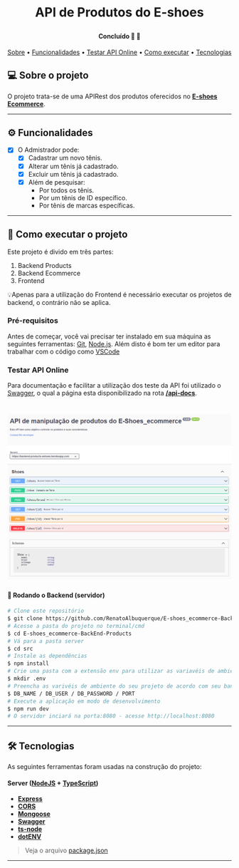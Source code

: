 <h1 align="center">
    <p>API de Produtos do E-shoes</p>
</h1>

<h4 align="center"> 
	Concluído 🚀 🚧
</h4>

<p align="center">
 <a href="#-sobre-o-projeto">Sobre</a> •
 <a href="#-funcionalidades">Funcionalidades</a> •
 <a href="#-testar-api-online">Testar API Online</a> • 
 <a href="#-como-executar-o-projeto">Como executar</a> • 
 <a href="#-tecnologias">Tecnologias</a> 
</p>

## 💻 Sobre o projeto

O projeto trata-se de uma APIRest dos produtos oferecidos no [**E-shoes Ecommerce**](https://github.com/RenatoAlbuquerque/E-shoes_ecommerce-FrontEnd).

---

## ⚙️ Funcionalidades

- [x] O Admistrador pode:
  - [x] Cadastrar um novo tênis.
  - [x] Alterar um tênis já cadastrado.
  - [x] Excluir um tênis já cadastrado.
  - [x] Além de pesquisar:
    - Por todos os tênis.
    - Por um tênis de ID específico.
    - Por tênis de marcas específicas.

---

## 🚀 Como executar o projeto

Este projeto é divido em três partes:

1. Backend Products
2. Backend Ecommerce
3. Frontend

💡Apenas para a utilização do Frontend é necessário executar os projetos de backend, o contrário não se aplica.

### Pré-requisitos

Antes de começar, você vai precisar ter instalado em sua máquina as seguintes ferramentas:
[Git](https://git-scm.com), [Node.js](https://nodejs.org/en/).
Além disto é bom ter um editor para trabalhar com o código como [VSCode](https://code.visualstudio.com)

### Testar API Online

Para documentação e facilitar a utilização dos teste da API foi utilizado o [Swagger](https://swagger.io/), o qual a página esta disponibilizado na rota [**/api-docs**](https://backend-products-eshoes.herokuapp.com/api-docs/).

<h1 align="center">
    <img alt="PathsApi" title="#PathsApi" src="./src/assets/pathsApi.png" />
</h1>

#### 🎲 Rodando o Backend (servidor)

```bash
# Clone este repositório
$ git clone https://github.com/RenatoAlbuquerque/E-shoes_ecommerce-BackEnd-Products
# Acesse a pasta do projeto no terminal/cmd
$ cd E-shoes_ecommerce-BackEnd-Products
# Vá para a pasta server
$ cd src
# Instale as dependências
$ npm install
# Crie uma pasta com a extensão env para utilizar as variavéis de ambiente
$ mkdir .env
# Preencha as varivéis de ambiente do seu projeto de acordo com seu banco de dados mongoDB e a sua preferência.
$ DB_NAME / DB_USER / DB_PASSWORD / PORT
# Execute a aplicação em modo de desenvolvimento
$ npm run dev
# O servidor inciará na porta:8080 - acesse http://localhost:8080
```

---

## 🛠 Tecnologias

As seguintes ferramentas foram usadas na construção do projeto:

#### [](https://github.com/tgmarinho/Ecoleta#server-nodejs--typescript)**Server** ([NodeJS](https://nodejs.org/en/) + [TypeScript](https://www.typescriptlang.org/))

- **[Express](https://expressjs.com/)**
- **[CORS](https://expressjs.com/en/resources/middleware/cors.html)**
- **[Mongoose](https://mongoosejs.com/)**
- **[Swagger](https://swagger.io/)**
- **[ts-node](https://github.com/TypeStrong/ts-node)**
- **[dotENV](https://github.com/motdotla/dotenv)**

> Veja o arquivo [package.json](https://github.com/RenatoAlbuquerque/E-shoes_ecommerce-BackEnd-Products/blob/main/package.json)

---
